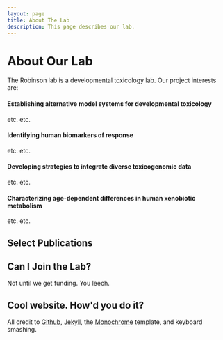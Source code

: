 ```yaml
---
layout: page
title: About The Lab
description: This page describes our lab.
---
```

# About Our Lab
The Robinson lab is a developmental toxicology lab. Our project interests are:

#### Establishing alternative model systems for developmental toxicology 
etc. etc.
#### Identifying human biomarkers of response 
etc. etc.
#### Developing strategies to integrate diverse toxicogenomic data 
etc. etc.
#### Characterizing age-dependent differences in human xenobiotic metabolism
etc. etc.

## Select Publications



## Can I Join the Lab?

Not until we get funding. You leech.

## Cool website. How'd you do it?

All credit to [Github](https://github.com/), [Jekyll](https://jekyllrb.com/), the [Monochrome](https://github.com/thereviewindex/monochrome/) template, and keyboard smashing.



